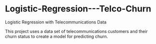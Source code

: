 # Logistic-Regression---Telco-Churn
Logistic Regression with Telecommunications Data

This project uses a data set of telecommunications customers and their churn status to create a model for predicting churn.

